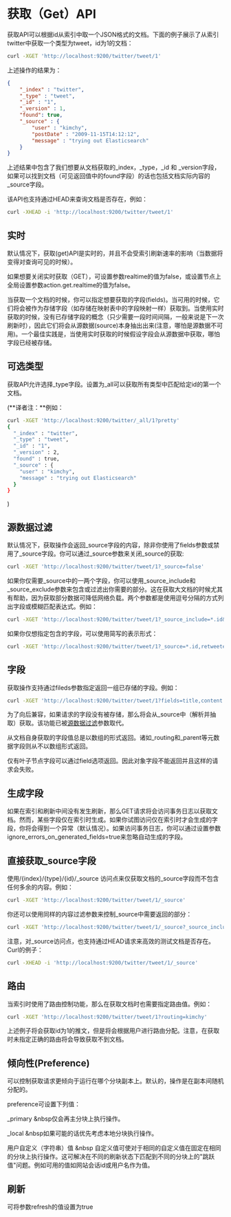 # 获取（Get）API

获取API可以根据id从索引中取一个JSON格式的文档。下面的例子展示了从索引twitter中获取一个类型为tweet，id为1的文档：

```bash
curl -XGET 'http://localhost:9200/twitter/tweet/1'
```

上述操作的结果为：

```json
{
    "_index" : "twitter",
    "_type" : "tweet",
    "_id" : "1",
    "_version" : 1,
    "found": true,
    "_source" : {
        "user" : "kimchy",
        "postDate" : "2009-11-15T14:12:12",
        "message" : "trying out Elasticsearch"
    }
}
```
上述结果中包含了我们想要从文档获取的_index，_type，_id 和 _version字段，如果可以找到文档（可见返回值中的found字段）的话也包括文档实际内容的_source字段。

该API也支持通过HEAD来查询文档是否存在，例如：

```bash
curl -XHEAD -i 'http://localhost:9200/twitter/tweet/1'
```

## 实时

默认情况下，获取(get)API是实时的，并且不会受索引刷新速率的影响（当数据将变得对查询可见的时候）。

如果想要关闭实时获取（GET），可设置参数realtime的值为false，或设置节点上全局设置参数action.get.realtime的值为false。

当获取一个文档的时候，你可以指定想要获取的字段(fields)。当可用的时候，它们将会被作为存储字段（如存储在映射表中的字段映射一样）获取到。当使用实时获取的时候，没有已存储字段的概念（只少需要一段时间间隔，一般来说是下一次刷新时），因此它们将会从源数据(source)本身抽出出来(注意，哪怕是源数据不可用)。一个最佳实践是，当使用实时获取的时候假设字段会从源数据中获取，哪怕字段已经被存储。

## 可选类型

获取API允许选择_type字段。设置为_all可以获取所有类型中匹配给定id的第一个文档。

(**译者注：**例如：

```bash
curl -XGET 'http://localhost:9200/twitter/_all/1?pretty'
{
  "_index" : "twitter",
  "_type" : "tweet",
  "_id" : "1",
  "_version" : 2,
  "found" : true,
  "_source" : {
    "user" : "kimchy",
    "message" : "trying out Elasticsearch"
  }
}

```
)

## 源数据过滤

默认情况下，获取操作会返回_source字段的内容，除非你使用了fields参数或禁用了_source字段。你可以通过_source参数来关闭_source的获取:

```bash
curl -XGET 'http://localhost:9200/twitter/tweet/1?_source=false'
```
如果你仅需要_source中的一两个字段，你可以使用_source_include和_source_exclude参数来包含或过滤出你需要的部分。这在获取大文档的时候尤其有帮助，因为获取部分数据可降低网络负载。两个参数都是使用逗号分隔的方式列出字段或模糊匹配表达式。例如：

```bash
curl -XGET 'http://localhost:9200/twitter/tweet/1?_source_include=*.id&_source_exclude=entities'

```

如果你仅想指定包含的字段，可以使用简写的表示形式：

```bash
curl -XGET 'http://localhost:9200/twitter/tweet/1?_source=*.id,retweeted'
```

## 字段

获取操作支持通过fileds参数指定返回一组已存储的字段。例如：

```bash
curl -XGET 'http://localhost:9200/twitter/tweet/1?fields=title,content'
```
为了向后兼容，如果请求的字段没有被存储，那么将会从_source中（解析并抽取）获取。该功能已被[源数据过滤](#源数据过滤)参数取代。

从文档自身获取的字段值总是以数组的形式返回。诸如_routing和_parent等元数据字段则从不以数组形式返回。

仅有叶子节点字段可以通过field选项返回。因此对象字段不能返回并且这样的请求会失败。

## 生成字段

如果在索引和刷新中间没有发生刷新，那么GET请求将会访问事务日志以获取文档。然而，某些字段仅在索引时生成。如果你试图访问仅在索引时才会生成的字段，你将会得到一个异常（默认情况）。如果访问事务日志，你可以通过设置参数ignore_errors_on_generated_fields=true来忽略自动生成的字段。

## 直接获取_source字段

使用/{index}/{type}/{id}/_source 访问点来仅获取文档的_source字段而不包含任何多余的内容。例如：

```bash
curl -XGET 'http://localhost:9200/twitter/tweet/1/_source'
```

你还可以使用同样的内容过滤参数来控制_source中需要返回的部分：

```bash
curl -XGET 'http://localhost:9200/twitter/tweet/1/_source?_source_include=*.id&_source_exclude=entities'
```

注意，对_source访问点，也支持通过HEAD请求来高效的测试文档是否存在。Curl的例子：

```bash
curl -XHEAD -i 'http://localhost:9200/twitter/tweet/1/_source'
```

## 路由

当索引时使用了路由控制功能，那么在获取文档时也需要指定路由值。例如：

```bash
curl -XGET 'http://localhost:9200/twitter/tweet/1?routing=kimchy'
```

上述例子将会获取id为1的推文，但是将会根据用户进行路由分配。注意，在获取时未指定正确的路由将会导致获取不到文档。

## 倾向性(Preference)

可以控制获取请求更倾向于运行在哪个分块副本上。默认的，操作是在副本间随机分配的。

preference可设置下列值：

_primary  &nbsp仅会再主分块上执行操作。  

_local &nbsp如果可能的话优先考虑本地分块执行操作。
    
用户自定义（字符串）值 &nbsp 自定义值可使对于相同的自定义值在固定在相同的分块上执行操作。这可解决在不同的刷新状态下匹配到不同的分块上的"跳跃值"问题。例如可用的值如网站会话id或用户名作为值。

## 刷新

可将参数refresh的值设置为true
